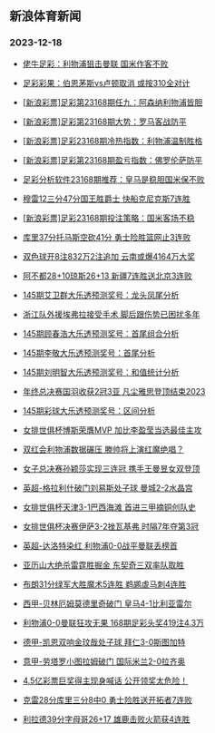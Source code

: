 ## 新浪体育新闻 
### 2023-12-18

+ [佬牛足彩：利物浦狙击曼联  国米作客不败](https://sports.sina.com.cn/l/2023-12-17/doc-imzyhrwy8107828.shtml)

+ [足彩彩果：伯恩茅斯vs卢顿取消 或按310全对计](https://sports.sina.com.cn/l/2023-12-17/doc-imzyhmra8226286.shtml)

+ [[新浪彩票]足彩第23168期任九：阿森纳利物浦皆胆](https://sports.sina.com.cn/l/2023-12-17/doc-imzyhmrf2784968.shtml)

+ [[新浪彩票]足彩第23168期大势：罗马客战防平](https://sports.sina.com.cn/l/2023-12-17/doc-imzyhmra8227396.shtml)

+ [[新浪彩票]足彩23168期冷热指数：利物浦温制胜格](https://sports.sina.com.cn/l/2023-12-17/doc-imzyhmrk2186110.shtml)

+ [[新浪彩票]足彩第23168期盈亏指数：佛罗伦萨防平](https://sports.sina.com.cn/l/2023-12-17/doc-imzyhmrk2185836.shtml)

+ [足彩分析软件23168期推荐：皇马是稳胆国米保不败](https://sports.sina.com.cn/l/2023-12-17/doc-imzyhmra8228462.shtml)

+ [穆雷12三分47分国王胜爵士 快船克尼克斯7连胜](https://sports.sina.com.cn/basketball/nba/2023-12-17/doc-imzyiapa1848139.shtml)

+ [[新浪彩票]足彩23168期投注策略：国米客场不稳](https://sports.sina.com.cn/l/2023-12-17/doc-imzyhmrh5408382.shtml)

+ [库里37分托马斯空砍41分 勇士险胜篮网止3连败](https://sports.sina.com.cn/basketball/nba/2023-12-17/doc-imzyhwew8003427.shtml)

+ [双色球开8注832万2注追加 云南或爆4164万大奖](https://sports.sina.com.cn/l/2023-12-17/doc-imzyitks4745777.shtml)

+ [阿不都28+10琼斯26+13 新疆7连胜送北京3连败](https://sports.sina.com.cn/basketball/cba/2023-12-17/doc-imzyitks4744965.shtml)

+ [145期艾卫群大乐透预测奖号：龙头凤尾分析](https://sports.sina.com.cn/l/2023-12-17/doc-imzyiapa1853122.shtml)

+ [浙江队外援埃弗拉接受手术 脚后跟伤势已困扰多年](https://sports.sina.com.cn/china/j/2023-12-17/doc-imzyipat2240950.shtml)

+ [145期顾春浩大乐透预测奖号：首尾组合分析](https://sports.sina.com.cn/l/2023-12-17/doc-imzyiany5076054.shtml)

+ [145期李敬大乐透预测奖号：首尾分析](https://sports.sina.com.cn/l/2023-12-17/doc-imzyianx2455176.shtml)

+ [145期刘明智大乐透预测奖号：和值统计分析](https://sports.sina.com.cn/l/2023-12-17/doc-imzyiany5075476.shtml)

+ [年终总决赛国羽收获2冠3亚 凡尘雅思登顶结束2023](https://sports.sina.com.cn/others/badmin/2023-12-17/doc-imzyitku1520857.shtml)

+ [145期彩球大乐透预测奖号：区间分析](https://sports.sina.com.cn/l/2023-12-17/doc-imzyiapa1852965.shtml)

+ [女排世俱杯博斯荣膺MVP 加比李盈莹当选最佳主攻](https://sports.sina.com.cn/others/volleyball/2023-12-17/doc-imzyixst4561242.shtml)

+ [双红会利物浦数据碾压 滕帅将上演红魔绝唱？](https://sports.sina.com.cn/l/2023-12-17/doc-imzyauqs0125544.shtml)

+ [女子总决赛孙颖莎实现三连冠 携手王曼昱女双登顶](https://sports.sina.com.cn/others/pingpang/2023-12-17/doc-imzyitku1516829.shtml)

+ [英超-格拉利什破门刘易斯处子球 曼城2-2水晶宫](https://sports.sina.com.cn/g/pl/2023-12-17/doc-imzyhmrk2185502.shtml)

+ [女排世俱杯天津3-1巴西海滩 首进三甲摘铜创队史](https://sports.sina.com.cn/others/volleyball/2023-12-17/doc-imzyihuy1734923.shtml)

+ [女排世俱杯决赛伊萨3-2挫瓦基弗 时隔7年夺第3冠](https://sports.sina.com.cn/others/volleyball/2023-12-17/doc-imzyitkr2133233.shtml)

+ [英超-达洛特染红 利物浦0-0战平曼联丢榜首](https://sports.sina.com.cn/g/pl/2023-12-18/doc-imzykuwi4089076.shtml)

+ [亚历山大绝杀雷霆胜掘金 东契奇三双率队取胜](https://sports.sina.com.cn/basketball/nba/2023-12-17/doc-imzyhwez2568568.shtml)

+ [布朗31分绿军大胜魔术5连胜 鹈鹕虐马刺4连胜](https://sports.sina.com.cn/basketball/nba/2023-12-18/doc-imzykqqh4300684.shtml)

+ [西甲-贝林厄姆莫德里奇破门 皇马4-1比利亚雷尔](https://sports.sina.com.cn/g/laliga/2023-12-18/doc-imzykuwe4184474.shtml)

+ [利物浦0-0曼联狂攻无果 168期足彩头奖419注4.3万](https://sports.sina.com.cn/l/2023-12-18/doc-imzykuwe4178176.shtml)

+ [德甲-凯恩双响金玟哉处子球 拜仁3-0斯图加特](https://sports.sina.com.cn/global/germany/2023-12-18/doc-imzykuwh0958966.shtml)

+ [意甲-劳塔罗小图拉姆破门 国际米兰2-0拉齐奥](https://sports.sina.com.cn/g/seriea/2023-12-18/doc-imzykuwc1548738.shtml)

+ [4.5亿彩票巨奖得主现身喊话 公开领奖太危险！](https://sports.sina.com.cn/l/2023-12-18/doc-imzykuwh0957750.shtml)

+ [克雷28分库里三分8中0 勇士险胜送开拓者7连败](https://sports.sina.com.cn/basketball/nba/2023-12-18/doc-imzymfmx1359482.shtml)

+ [利拉德39分字母哥26+17 雄鹿击败火箭获4连胜](https://sports.sina.com.cn/basketball/nba/2023-12-18/doc-imzykzef4010309.shtml)

